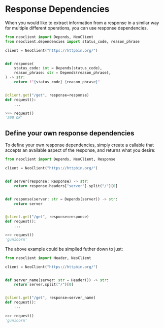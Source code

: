 # Response Dependencies
When you would like to extract information from a response in a similar way for
multiple different operations, you can use response dependencies.
```python
from neoclient import Depends, NeoClient
from neoclient.dependencies import status_code, reason_phrase

client = NeoClient("https://httpbin.org/")


def response(
    status_code: int = Depends(status_code),
    reason_phrase: str = Depends(reason_phrase),
) -> str:
    return f"{status_code} {reason_phrase}"


@client.get("/get", response=response)
def request():
    ...

```
```python
>>> request()
'200 OK'
```

## Define your own response dependencies
To define your own response dependencies, simply create a callable that accepts
an available aspect of the response, and returns what you desire:
```python
from neoclient import Depends, NeoClient, Response

client = NeoClient("https://httpbin.org/")


def server(response: Response) -> str:
    return response.headers["server"].split("/")[0]


def response(server: str = Depends(server)) -> str:
    return server


@client.get("/get", response=response)
def request():
    ...
```
```python
>>> request()
'gunicorn'
```
The above example could be simplied futher down to just:
```python
from neoclient import Header, NeoClient

client = NeoClient("https://httpbin.org/")


def server_name(server: str = Header()) -> str:
    return server.split("/")[0]


@client.get("/get", response=server_name)
def request():
    ...
```
```python
>>> request()
'gunicorn'
```